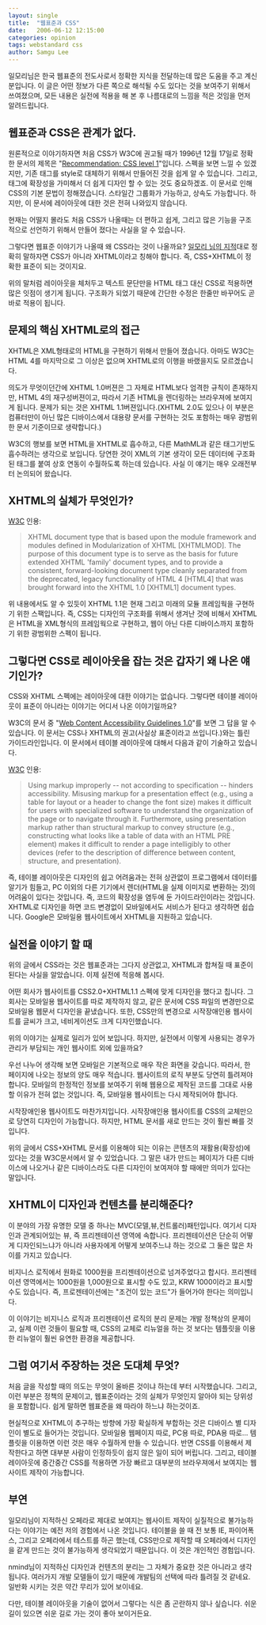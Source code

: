 ```yaml
---
layout: single
title:  "웹표준과 CSS"
date:   2006-06-12 12:15:00
categories: opinion
tags: webstandard css
author: Samgu Lee
---
```

일모리님은 한국 웹표준의 전도사로서 정확한 지식을 전달하는데 많은 도움을 주고 계신 분입니다. 이 글은 어떤 정보가 다른 쪽으로 해석될 수도 있다는 것을 보여주기 위해서 쓰여졌으며, 모든 내용은 실전에 적용을 해 본 후 나름대로의 느낌을 적은 것임을 먼저 알려드립니다.

## 웹표준과 CSS은 관계가 없다.

원론적으로 이야기하자면 처음 CSS가 W3C에 권고될 때가 1996년 12월 17일로 정확한 문서의 제목은 "[Recommendation: CSS level 1](http://www.w3.org/TR/REC-CSS1-961217)"입니다. 스펙을 보면 느낄 수 있겠지만, 기존 태그를 style로 대체하기 위해서 만들어진 것을 쉽게 알 수 있습니다. 그리고, 태그에 확장성을 가미해서 더 쉽게 디자인 할 수 있는 것도 중요하겠죠. 이 문서로 인해 CSS의 기본 문법이 정해졌습니다. 스타일간 그룹화가 가능하고, 상속도 가능합니다. 하지만, 이 문서에 레이아웃에 대한 것은 전혀 나와있지 않습니다.

현재는 어떨지 몰라도 처음 CSS가 나올때는 더 편하고 쉽게, 그리고 많은 기능을 구조적으로 선언하기 위해서 만들어 졌다는 사실을 알 수 있습니다.

그렇다면 웹표준 이야기가 나올때 왜 CSS라는 것이 나올까요? [일모리 님의 지적](http://ilmol.com/wp/2005/08/15/110/)대로 정확히 말하자면 CSS가 아니라 XHTML이라고 칭해야 합니다. 즉, CSS+XHTML이 정확한 표준이 되는 것이지요.

위의 말처럼 레이아웃을 체처두고 텍스트 문단만을 HTML 태그 대신 CSS로 적용하면 많은 잇점이 생기게 됩니다. 구조화가 되었기 때문에 간단한 수정은 한줄만 바꾸어도 곧바로 적용이 됩니다.

## 문제의 핵심 XHTML로의 접근

XHTML은 XML형태로의 HTML을 구현하기 위해서 만들어 졌습니다. 아마도 W3C는 HTML 4를 마지막으로 그 이상은 없으며 XHTML로의 이행을 바랬을지도 모르겠습니다.

의도가 무엇이던간에 XHTML 1.0버젼은 그 자체로 HTML보다 엄격한 규칙이 존재하지만, HTML 4의 재구성버젼이고, 따라서 기존 HTML을 렌더링하는 브라우져에 보여지게 됩니다. 문제가 되는 것은 XHTML 1.1버젼입니다.(XHTML 2.0도 있으나 이 부분은 컴퓨터만이 아닌 많은 디바이스에서 대용량 문서를 구현하는 것도 포함하는 매우 광범위한 문서 기준이므로 생략합니다.)

W3C의 행보를 보면 HTML을 XHTML로 흡수하고, 다른 MathML과 같은 태그기반도 흡수하려는 생각으로 보입니다. 당연한 것이 XML의 기본 생각이 모든 데이터에 구조화된 태그를 붙여 상호 연동이 수월하도록 하는데 있습니다. 사실 이 얘기는 매우 오래전부터 논의되어 왔습니다.

## XHTML의 실체가 무엇인가?

[W3C](http://www.w3.org/TR/xhtml11/) 인용:

> XHTML document type that is based upon the module framework and modules defined in Modularization of XHTML [XHTMLMOD]. The purpose of this document type is to serve as the basis for future extended XHTML 'family' document types, and to provide a consistent, forward-looking document type cleanly separated from the deprecated, legacy functionality of HTML 4 [HTML4] that was brought forward into the XHTML 1.0 [XHTML1] document types.

위 내용에서도 알 수 있듯이 XHTML 1.1은 현재 그리고 미래의 모듈 프레임웍을 구현하기 위한 스팩입니다. 즉, CSS는 디자인의 구조화를 위해서 생겨난 것에 비해서 XHTML은 HTML을 XML형식의 프레임웍으로 구현하고, 웹이 아닌 다른 디바이스까지 포함하기 위한 광범위한 스펙이 됩니다.

## 그렇다면 CSS로 레이아웃을 잡는 것은 갑자기 왜 나온 얘기인가?

CSS와 XHTML 스펙에는 레이아웃에 대한 이야기는 없습니다. 그렇다면 테이블 레이아웃이 표준이 아니라는 이야기는 어디서 나온 이야기일까요?

W3C의 문서 중 "[Web Content Accessibility Guidelines 1.0](http://www.w3.org/TR/WCAG10/)"를 보면 그 답을 알 수 있습니다. 이 문서는 CSS나 XHTML의 권고(사실상 표준이라고 쓰입니다.)와는 틀린 가이드라인입니다. 이 문서에서 테이블 레이아웃에 대해서 다음과 같이 기술하고 있습니다.

[W3C](http://www.w3.org/TR/WCAG10/) 인용:

> Using markup improperly -- not according to specification -- hinders accessibility. Misusing markup for a presentation effect (e.g., using a table for layout or a header to change the font size) makes it difficult for users with specialized software to understand the organization of the page or to navigate through it. Furthermore, using presentation markup rather than structural markup to convey structure (e.g., constructing what looks like a table of data with an HTML PRE element) makes it difficult to render a page intelligibly to other devices (refer to the description of difference between content, structure, and presentation).

즉, 테이블 레이아웃은 디자인의 쉽고 어려움과는 전혀 상관없이 프로그램에서 데이터를 알기가 힘들고, PC 이외의 다른 기기에서 렌더(HTML을 실제 이미지로 변환하는 것)의 어려움이 있다는 것입니다. 즉, 코드의 확장성을 염두에 둔 가이드라인이라는 것입니다. XHTML로 디자인을 하면 코드 변경없이 모바일에서도 서비스가 된다고 생각하면 쉽습니다. Google은 모바일용 웹사이트에서 XHTML을 지원하고 있습니다.

## 실전을 이야기 할 때

위의 글에서 CSS라는 것은 웹표준과는 그다지 상관없고, XHTML과 합쳐질 때 표준이 된다는 사실을 알았습니다. 이제 실전에 적응해 봅시다.

어떤 회사가 웹사이트를 CSS2.0+XHTML1.1 스펙에 맞게 디자인을 했다고 칩니다. 그 회사는 모바일용 웹사이트를 따로 제작하지 않고, 같은 문서에 CSS 파일의 변경만으로 모바일용 웹문서 디자인을 끝냈습니다. 또한, CSS만의 변경으로 시작장애인용 웹사이트를 글씨가 크고, 네비게이션도 크게 디자인했습니다.

위의 이야기는 실제로 일리가 있어 보입니다. 하지만, 실전에서 이렇게 사용되는 경우가 관리가 부담되는 개인 웹사이트 외에 있을까요?

우선 나누어 생각해 보면 모바일은 기본적으로 매우 작은 화면을 갖습니다. 따라서, 한 페이지에 나오는 정보의 양도 매우 적습니다. 웹사이트의 로직 부분도 당연히 틀려져야 합니다. 모바일의 한정적인 정보를 보여주기 위해 웹용으로 제작된 코드를 그대로 사용할 이유가 전혀 없는 것입니다. 즉, 모바일용 웹사이트는 다시 제작되어야 합니다.

시작장애인용 웹사이트도 마찬가지입니다. 시작장애인용 웹사이트를 CSS의 교체만으로 당연히 디자인이 가능합니다. 하지만, HTML 문서를 새로 만드는 것이 훨씬 빠를 것입니다.

위의 글에서 CSS+XHTML 문서를 이용해야 되는 이유는 콘텐츠의 재활용(확장성)에 있다는 것을 W3C문서에서 알 수 있었습니다. 그 말은 내가 만드는 페이지가 다른 디바이스에 나오거나 같은 디바이스라도 다른 디자인이 보여져야 할 때에만 의미가 있다는 말입니다.

## XHTML이 디자인과 컨텐츠를 분리해준다?

이 분야의 가장 유명한 모델 중 하나는 MVC(모델,뷰,컨트롤러)패턴입니다. 여기서 디자인과 관계되어있는 뷰, 즉 프리젠테이션 영역에 속합니다. 프리젠테이션은 단순히 어떻게 디자인되느냐가 아니라 사용자에게 어떻게 보여주느냐 하는 것으로 그 둘은 많은 차이를 가지고 있습니다.

비지니스 로직에서 원화로 1000원을 프리젠테이션으로 넘겨주었다고 합시다. 프리젠테이션 영역에서는 1000원을 1,000원으로 표시할 수도 있고, KRW 1000이라고 표시할 수도 있습니다. 즉, 프로젠테이션에는 "조건이 있는 코드"가 들어가야 한다는 의미입니다.

이 이야기는 비지니스 로직과 프리젠테이션 로직의 분리 문제는 개발 정책상의 문제이고, 실제 이런 것들이 필요할 때, CSS의 교체로 리뉴얼을 하는 것 보다는 템플릿을 이용한 리뉴얼이 훨씬 유연한 환경을 제공합니다.

## 그럼 여기서 주장하는 것은 도대체 무엇?

처음 글을 작성할 때의 의도는 무엇이 올바른 것이냐 하는데 부터 시작했습니다. 그리고, 이런 부분은 정책의 문제이고, 웹표준이라는 것의 실체가 무엇인지 알아야 되는 당위성을 포함합니다. 쉽게 말하면 웹표준을 왜 따라야 하느냐 하는것이죠.

현실적으로 XHTML이 추구하는 방향에 가장 확실하게 부합하는 것은 디바이스 별 디자인이 별도로 들어가는 것입니다. 모바일용 웹페이지 따로, PC용 따로, PDA용 따로... 템플릿을 이용하면 이런 것은 매우 수월하게 만들 수 있습니다. 반면 CSS를 이용해서 제작한다고 하면 대부분 사람이 인정하듯이 쉽지 않은 일이 되어 버립니다. 그리고, 테이블 레이아웃에 중간중간 CSS를 적용하면 가장 빠르고 대부분의 브라우져에서 보여지는 웹사이트 제작이 가능합니다.

## 부연

일모리님이 지적하신 오페라로 제대로 보여지는 웹사이트 제작이 실질적으로 불가능하다는 이야기는 예전 저의 경험에서 나온 것입니다. 테이블을 쓸 때 전 보통 IE, 파이어폭스, 그리고 오페라에서 테스트를 하곤 했는데, CSS만으로 제작할 때 오페라에서 디자인을 같게 만드는 것이 불가능하게 생각되었기 때문입니다. 이 것은 개인적인 경험입니다.

nmind님이 지적하신 디자인과 컨텐츠의 분리는 그 자체가 중요한 것은 아니라고 생각됩니다. 여러가지 개발 모델들이 있기 때문에 개발팀의 선택에 따라 틀려질 것 같네요. 일반화 시키는 것은 약간 무리가 있어 보이네요.

다만, 테이블 레이아웃을 기술이 없어서 그렇다는 식은 좀 곤란하지 않나 싶습니다. 쉬운 길이 있으면 쉬운 길로 가는 것이 좋아 보이거든요.
